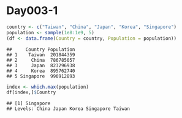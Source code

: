 Day003-1
================

``` r
country <- c("Taiwan", "China", "Japan", "Korea", "Singapore")
population <- sample(1e8:1e9, 5)
(df <- data.frame(Country = country, Population = population))
```

    ##     Country Population
    ## 1    Taiwan  201844359
    ## 2     China  786785057
    ## 3     Japan  823296938
    ## 4     Korea  895762740
    ## 5 Singapore  996912893

``` r
index <- which.max(population)
df[index,]$Country
```

    ## [1] Singapore
    ## Levels: China Japan Korea Singapore Taiwan
